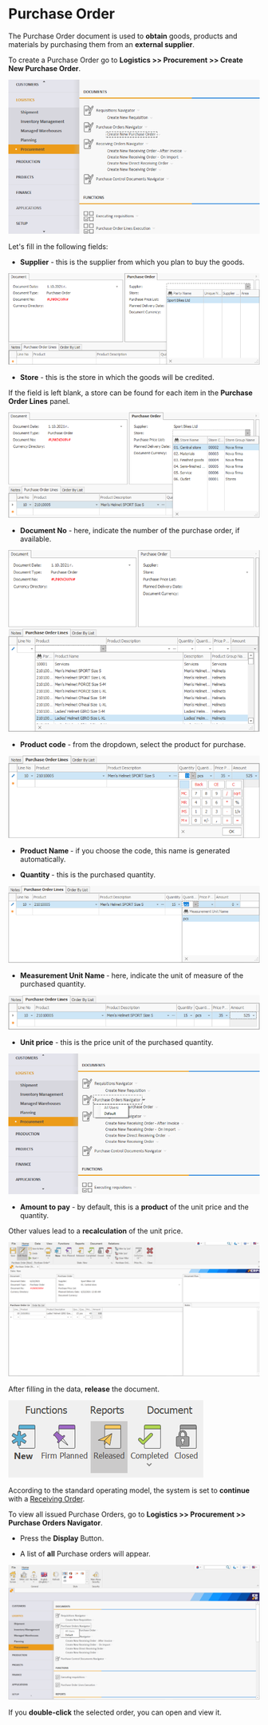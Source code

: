 # Purchase Order

The Purchase Order document is used to **obtain** goods, products and materials by purchasing them from an **external supplier**.

To create a Purchase Order go to <b>Logistics >> Procurement >> Create New Purchase Order</b>.

![Purchase Order](pictures/po1.png)

Let's fill in the following fields:

- <b>Supplier</b> - this is the supplier from which you plan to buy the goods.
 
![Purchase Order](pictures/po2.png)

- <b>Store</b> - this is the store in which the goods will be credited. 
 
If the field is left blank, a store can be found for each item in the **Purchase Order Lines** panel.
 
![Purchase Order](pictures/po3.png)

- <b>Document No</b> - here, indicate the number of the purchase order, if available.
 
![Purchase Order](pictures/po4.png)

- <b>Product code</b> - from the dropdown, select the product for purchase.
 
![Purchase Order](pictures/poo5.png)

- <b>Product Name </b> - if you choose the code, this name is generated automatically.

- <b>Quantity </b> - this is the purchased quantity.
 
![Purchase Order](pictures/po6.png)

- <b> Measurement Unit Name </b> - here, indicate the unit of measure of the purchased quantity.
 
![Purchase Order](pictures/po7.png)

- <b>Unit price</b> - this is the price unit of the purchased quantity. 
 
![Purchase Order](pictures/po8.png)

- <b>Amount to pay</b> - by default, this is a **product** of the unit price and the quantity. 
	
Other values lead to a **recalculation** of the unit price.
 
![Purchase Order](pictures/Amounttopay.png)

After filling in the data, **release** the document.
 
![Purchase Order](pictures/Releasedocument.png)

According to the standard operating model, the system is set to **continue** with a [Receiving Order](https://github.com/ErpNetDocs/winclient/blob/master/step-by-step/receiving-order.md).

To view all issued Purchase Orders, go to <b>Logistics >> Procurement >> Purchase Orders Navigator</b>.

- Press the **Display** Button.

- A list of **all** Purchase orders will appear.
 
![Purchase Order](pictures/Purchaseordernavigator.png)

If you **double-click** the selected order, you can open and view it.



